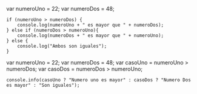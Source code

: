 <!-- Ejercicio 1 -->


var numeroUno = 22;
var numeroDos = 48;


    if (numeroUno > numeroDos) {
        console.log(numeroUno + " es mayor que " + numeroDos);
    } else if (numeroDos > numeroUno){
        console.log(numeroDos + " es mayor que " + numeroUno);
    } else {
        console.log("Ambos son iguales");
    }


var numeroUno = 22;
var numeroDos = 48;
var casoUno = numeroUno > numeroDos;
var casoDos = numeroDos > numeroUno;

    console.info(casoUno ? "Numero uno es mayor" : casoDos ? "Numero Dos es mayor" : "Son iguales");

